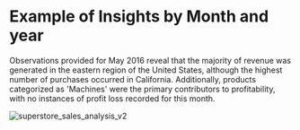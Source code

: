 # Example of Insights by Month and year

Observations provided for May 2016 reveal that the majority of revenue was generated in the eastern region of the United States, although the highest number of purchases occurred in California. Additionally, products categorized as 'Machines' were the primary contributors to profitability, with no instances of profit loss recorded for this month.

![superstore_sales_analysis_v2](https://github.com/lyndsayroach/Superstore-Sales-Data-Analysis/assets/17256163/e015df26-1b20-4ed1-ba90-6aa752b15c00)
